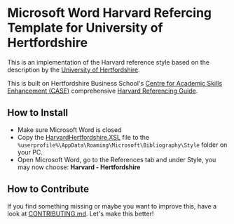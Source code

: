 # Microsoft Word Harvard Refercing Template for University of Hertfordshire
This is an implementation of the Harvard reference style based on the description by the [University of Hertfordshire](http://www.herts.ac.uk/).

This is built on Hertfordshire Business School's [Centre for Academic Skills Enhancement (CASE)](http://www.studynet1.herts.ac.uk/go/CASE) comprehensive [Harvard Referencing Guide](http://www.studynet1.herts.ac.uk/ptl/common/asu.nsf/Teaching+Documents?Openview&count=9999&restricttocategory=Harvard+Referencing).

## How to Install
* Make sure Microsoft Word is closed
* Copy the [HarvardHertfordshire.XSL](HarvardHertfordshire.XSL) file to the `%userprofile%\AppData\Roaming\Microsoft\Bibliography\Style` folder on your PC.
* Open Microsoft Word, go to the References tab and under Style, you may now choose: **Harvard - Hertfordshire**

## How to Contribute
If you find something missing or maybe you want to improve this, have a look at [CONTRIBUTING.md](CONTRIBUTING.md). Let's make this better!
